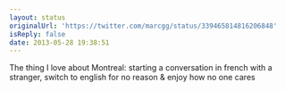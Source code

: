 ```yaml
---
layout: status
originalUrl: 'https://twitter.com/marcgg/status/339465814816206848'
isReply: false
date: 2013-05-28 19:38:51
---
```


The thing I love about Montreal: starting a conversation in french with a stranger, switch to english for no reason &amp; enjoy how no one cares
